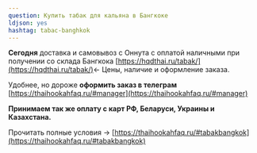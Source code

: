 ```yaml
---
question: Купить табак для кальяна в Бангкоке
ldjson: yes
hashtag: tabac-banghkok
---
```


**Сегодня** доставка и самовывоз с Оннута с оплатой наличными при получении со склада Бангкока [https://hqdthai.ru/tabak/](https://hqdthai.ru/tabak/)<- Цены, наличие и оформление заказа.

Удобнее, но дороже **оформить заказ в телеграм** [https://thaihookahfaq.ru/#manager](https://thaihookahfaq.ru/#manager)

**Принимаем так же оплату с карт РФ, Беларуси, Украины и Казахстана.**

Прочитать полные условия -> [https://thaihookahfaq.ru/#tabakbangkok](https://thaihookahfaq.ru/#tabakbangkok)
